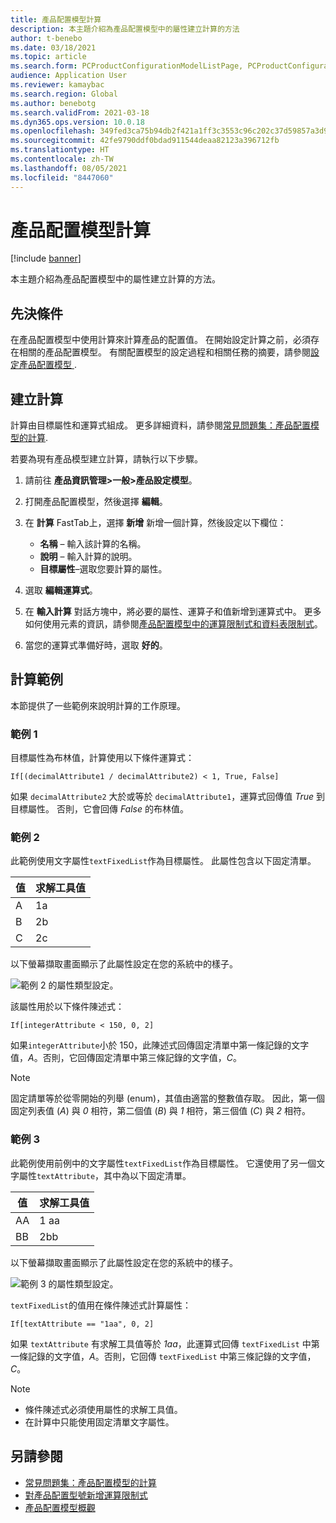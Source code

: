 ```yaml
---
title: 產品配置模型計算
description: 本主題介紹為產品配置模型中的屬性建立計算的方法
author: t-benebo
ms.date: 03/18/2021
ms.topic: article
ms.search.form: PCProductConfigurationModelListPage, PCProductConfigurationModelDetails
audience: Application User
ms.reviewer: kamaybac
ms.search.region: Global
ms.author: benebotg
ms.search.validFrom: 2021-03-18
ms.dyn365.ops.version: 10.0.18
ms.openlocfilehash: 349fed3ca75b94db2f421a1ff3c3553c96c202c37d59857a3d973f3de8f995ad
ms.sourcegitcommit: 42fe9790ddf0bdad911544deaa82123a396712fb
ms.translationtype: HT
ms.contentlocale: zh-TW
ms.lasthandoff: 08/05/2021
ms.locfileid: "8447060"
---
```

# <a name="product-configuration-model-calculations"></a>產品配置模型計算

[!include [banner](../includes/banner.md)]

本主題介紹為產品配置模型中的屬性建立計算的方法。

## <a name="prerequisites"></a>先決條件

在產品配置模型中使用計算來計算產品的配置值。 在開始設定計算之前，必須存在相關的產品配置模型。 有關配置模型的設定過程和相關任務的摘要，請參閱[設定產品配置模型 ](set-up-maintain-product-configuration-model.md).

## <a name="create-a-calculation"></a>建立計算

計算由目標屬性和運算式組成。 更多詳細資料，請參閱[常見問題集：產品配置模型的計算](calculate-product-configuration-models.md).

若要為現有產品模型建立計算，請執行以下步驟。

1. 請前往 **產品資訊管理\>一般\>產品設定模型**。
1. 打開產品配置模型，然後選擇 **編輯**。
1. 在 **計算** FastTab上，選擇 **新增** 新增一個計算，然後設定以下欄位：

    - **名稱** – 輸入該計算的名稱。
    - **說明** – 輸入計算的說明。
    - **目標屬性**–選取您要計算的屬性。

1. 選取 **編輯運算式**。
1. 在 **輸入計算** 對話方塊中，將必要的屬性、運算子和值新增到運算式中。 更多如何使用元素的資訊，請參閱[產品配置模型中的運算限制式和資料表限制式](expression-constraints-table-constraints-product-configuration-models.md)。
1. 當您的運算式準備好時，選取 **好的**。

## <a name="calculation-examples"></a>計算範例

本節提供了一些範例來說明計算的工作原理。

### <a name="example-1"></a>範例 1

目標屬性為布林值，計算使用以下條件運算式：

`If[(decimalAttribute1 / decimalAttribute2) < 1, True, False]`

如果 `decimalAttribute2` 大於或等於 `decimalAttribute1`，運算式回傳值 *True* 到目標屬性。 否則，它會回傳 *False* 的布林值。

### <a name="example-2"></a>範例 2

此範例使用文字屬性`textFixedList`作為目標屬性。 此屬性包含以下固定清單。

| 值 | 求解工具值 |
|---|---|
| A | 1a |
| B | 2b |
| C | 2c |

以下螢幕擷取畫面顯示了此屬性設定在您的系統中的樣子。

![範例 2 的屬性類型設定。](media/model-calculations-example2.png "範例 2 的屬性類型設定")

該屬性用於以下條件陳述式：

`If[integerAttribute < 150, 0, 2]`

如果`integerAttribute`小於 150，此陳述式回傳固定清單中第一條記錄的文字值，*A*。否則，它回傳固定清單中第三條記錄的文字值，*C*。

> [!NOTE]
> 固定請單等於從零開始的列舉 (enum)，其值由適當的整數值存取。 因此，第一個固定列表值 (*A*) 與 *0* 相符，第二個值 (*B*) 與 *1* 相符，第三個值 (*C*) 與 *2* 相符。

### <a name="example-3"></a>範例 3

此範例使用前例中的文字屬性`textFixedList`作為目標屬性。 它還使用了另一個文字屬性`textAttribute`，其中為以下固定清單。

| 值 | 求解工具值 |
|---|---|
| AA | 1 aa |
| BB | 2bb |

以下螢幕擷取畫面顯示了此屬性設定在您的系統中的樣子。

![範例 3 的屬性類型設定。](media/model-calculations-example3.png "範例 3 的屬性類型設定")

`textFixedList`的值用在條件陳述式計算屬性：

`If[textAttribute == "1aa", 0, 2]`

如果 `textAttribute` 有求解工具值等於 *1aa*，此運算式回傳 `textFixedList` 中第一條記錄的文字值，*A*。否則，它回傳 `textFixedList` 中第三條記錄的文字值， *C*。

> [!NOTE]
> - 條件陳述式必須使用屬性的求解工具值。
> - 在計算中只能使用固定清單文字屬性。

## <a name="see-also"></a>另請參閱

- [常見問題集：產品配置模型的計算](calculate-product-configuration-models.md)
- [對產品配置型號新增運算限制式](tasks/add-expression-constraint-product-configuration-model.md)
- [產品配置模型概觀](product-configuration-models.md)
